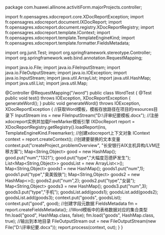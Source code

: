 package com.huawei.allinone.activitiForm.majorProjects.controller;

import fr.opensagres.xdocreport.core.XDocReportException;
import fr.opensagres.xdocreport.document.IXDocReport;
import fr.opensagres.xdocreport.document.registry.XDocReportRegistry;
import fr.opensagres.xdocreport.template.IContext;
import fr.opensagres.xdocreport.template.TemplateEngineKind;
import fr.opensagres.xdocreport.template.formatter.FieldsMetadata;

import org.junit.Test;
import org.springframework.stereotype.Controller;
import org.springframework.web.bind.annotation.RequestMapping;

import java.io.File;
import java.io.FileInputStream;
import java.io.FileOutputStream;
import java.io.IOException;
import java.io.InputStream;
import java.util.ArrayList;
import java.util.HashMap;
import java.util.List;
import java.util.Map;

@Controller
@RequestMapping("/word")
public class WordTest {
    @Test
    public void test() throws IOException, XDocReportException {
        generateWord();
    }
    public void generateWord() throws IOException, XDocReportException {
        //获取Word模板，模板存放路径在项目的resources目录下
        InputStream ins = new FileInputStream("D:\\评审纪要模板.docx");
        //注册xdocreport实例并加载FreeMarker模板引擎
        IXDocReport report = XDocReportRegistry.getRegistry().loadReport(ins,
            TemplateEngineKind.Freemarker);
        //创建xdocreport上下文对象
        IContext context = report.createContext();
        //创建要替换的文本变量
        context.put("createProject_problemOverview", "长安银行AIX主机异构/LVM迁移方案");
        Map<String,Object> good = new HashMap();
        good.put("num","1321");
        good.put("type","大幅度范德萨发生");
        List<Map<String,Object>> goodsList = new ArrayList<>();
        Map<String,Object> goods1 = new HashMap();
        goods1.put("num",1);
        goods1.put("type","臭美毁肤");
        Map<String,Object> goods2 = new HashMap<>();
        goods2.put("num",2);
        goods2.put("type","女装");
        Map<String,Object> goods3 = new HashMap();
        goods3.put("num",3);
        goods3.put("type","手机");
        goodsList.add(goods1);
        goodsList.add(goods2);
        goodsList.add(goods3);
        context.put("goods", goodsList);
        context.put("good", good);
        //创建字段元数据
        FieldsMetadata fm = report.createFieldsMetadata();
        //Word模板中的表格数据对应的集合类型
        fm.load("good", HashMap.class, false);
        fm.load("goods", HashMap.class, true);
        //输出到本地目录
        FileOutputStream out = new FileOutputStream(new File("D:\\评审纪要.docx"));
        report.process(context, out);
    }
}
